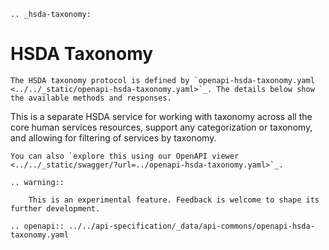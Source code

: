 ```{eval-rst}
.. _hsda-taxonomy:
```
# HSDA Taxonomy 

```{eval-rst}
The HSDA taxonomy protocol is defined by `openapi-hsda-taxonomy.yaml <../../_static/openapi-hsda-taxonomy.yaml>`_. The details below show the available methods and responses. 
```

This is a separate HSDA service for working with taxonomy across all the core human services resources, support any categorization or taxonomy, and allowing for filtering of services by taxonomy.



```{eval-rst}
You can also `explore this using our OpenAPI viewer <../../_static/swagger/?url=../openapi-hsda-taxonomy.yaml>`_. 

.. warning::
    
    This is an experimental feature. Feedback is welcome to shape its further development.

```

```{eval-rst}
.. openapi:: ../../api-specification/_data/api-commons/openapi-hsda-taxonomy.yaml
```
